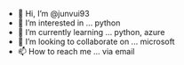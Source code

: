 - 👋 Hi, I’m @junvui93
- 👀 I’m interested in ... python
- 🌱 I’m currently learning ... python, azure
- 💞️ I’m looking to collaborate on ... microsoft
- 📫 How to reach me ... via email

<!---
junvui93/junvui93 is a ✨ special ✨ repository because its `README.md` (this file) appears on your GitHub profile.
You can click the Preview link to take a look at your changes.
--->
